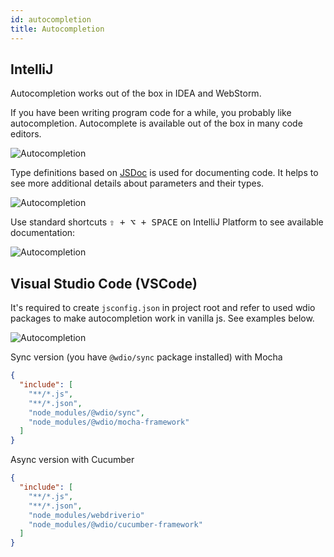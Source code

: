 ```yaml
---
id: autocompletion
title: Autocompletion
---
```


## IntelliJ

Autocompletion works out of the box in IDEA and WebStorm.

If you have been writing program code for a while, you probably like autocompletion. Autocomplete is available out of the box in many code editors.

![Autocompletion](/img/autocompletion/0.png)

Type definitions based on [JSDoc](http://usejsdoc.org/) is used for documenting code. It helps to see more additional details about parameters and their types.

![Autocompletion](/img/autocompletion/1.png)

Use standard shortcuts <kbd>⇧ + ⌥ + SPACE</kbd> on IntelliJ Platform to see available documentation:

![Autocompletion](/img/autocompletion/2.png)

## Visual Studio Code (VSCode)

It's required to create `jsconfig.json` in project root and refer to used wdio packages to make autocompletion work in vanilla js. See examples below.

![Autocompletion](/img/autocompletion/14.png)

Sync version (you have `@wdio/sync` package installed) with Mocha
```json
{
  "include": [
    "**/*.js",
    "**/*.json",
    "node_modules/@wdio/sync",
    "node_modules/@wdio/mocha-framework"
  ]
}
```

Async version with Cucumber
```json
{
  "include": [
    "**/*.js",
    "**/*.json",
    "node_modules/webdriverio"
    "node_modules/@wdio/cucumber-framework"
  ]
}
```
